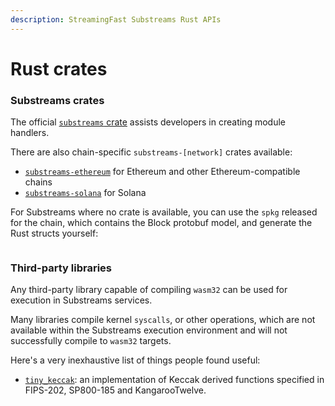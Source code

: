 ```yaml
---
description: StreamingFast Substreams Rust APIs
---
```


# Rust crates

### Substreams crates

The official [`substreams` crate](https://crates.io/crates/substreams) assists developers in creating module handlers.

There are also chain-specific `substreams-[network]` crates available:

* [`substreams-ethereum`](https://crates.io/crates/substreams-ethereum) for Ethereum and other Ethereum-compatible chains
* [`substreams-solana`](https://crates.io/crates/substreams-solana) for Solana

For Substreams where no crate is available, you can use the `spkg` released for the chain, which contains the Block protobuf model, and generate the Rust structs yourself:

```bash
```

### Third-party libraries

Any third-party library capable of compiling `wasm32` can be used for execution in Substreams services.&#x20;

Many libraries compile kernel `syscalls`, or other operations, which are not available within the Substreams execution environment and will not successfully compile to `wasm32` targets.

Here's a very inexhaustive list of things people found useful:

* [`tiny_keccak`](https://docs.rs/tiny-keccak): an implementation of Keccak derived functions specified in FIPS-202, SP800-185 and KangarooTwelve.
